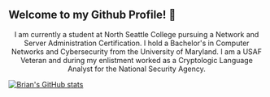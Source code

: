 ## Welcome to my Github Profile! :wave:

<p style="text-align:center;">
  I am currently a student at North Seattle College pursuing a Network and Server Administration Certification. I hold a Bachelor's in Computer Networks and Cybersecurity from the University of Maryland. I am a USAF Veteran and during my enlistment worked as a Cryptologic Language Analyst for the National Security Agency.
</p>

[![Brian's GitHub stats](https://github-readme-stats.vercel.app/api?username=brianreinhard&show_icons=true&theme=synthwave)](https://github.com/brianreinhard/github-readme-stats)

